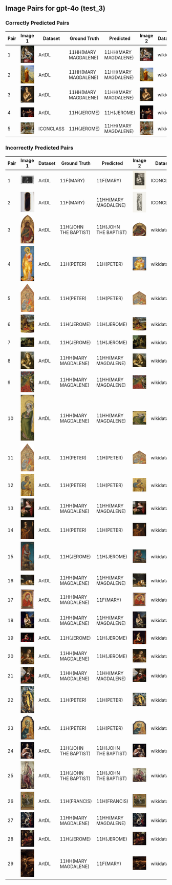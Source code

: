 ## Image Pairs for gpt-4o (test_3)

### Correctly Predicted Pairs

| Pair | Image 1 | Dataset | Ground Truth | Predicted | Image 2 | Dataset | Ground Truth | Predicted |
|------|---------|---------|--------------|-----------|---------|---------|--------------|-----------|
| 1 | ![Image 1](../../example/image_1_253669.jpg) | ArtDL | 11HH(MARY MAGDALENE) | 11HH(MARY MAGDALENE) | ![Image 2](../../example/image_2_Q20540321.jpg) | wikidata | 11HH(MARY MAGDALENE) | 11HH(MARY MAGDALENE) |
| 2 | ![Image 1](../../example/image_1_258398.jpg) | ArtDL | 11HH(MARY MAGDALENE) | 11HH(MARY MAGDALENE) | ![Image 2](../../example/image_2_Q19820268.jpg) | wikidata | 11HH(MARY MAGDALENE) | 11HH(MARY MAGDALENE) |
| 3 | ![Image 1](../../example/image_1_Q15974339.jpg) | ArtDL | 11HH(MARY MAGDALENE) | 11HH(MARY MAGDALENE) | ![Image 2](../../example/image_2_Q15974339.jpg) | wikidata | 11HH(MARY MAGDALENE) | 11HH(MARY MAGDALENE) |
| 4 | ![Image 1](../../example/image_1_Q2715177.jpg) | ArtDL | 11H(JEROME) | 11H(JEROME) | ![Image 2](../../example/image_2_Q2715177.jpg) | wikidata | 11H(JEROME) | 11H(JEROME) |
| 5 | ![Image 1](../../example/image_1_IIHIM_RIJKS_-649904531.jpg) | ICONCLASS | 11H(JEROME) | 11HH(MARY MAGDALENE) | ![Image 2](../../example/image_2_Q17328232.jpg) | wikidata | 11H(JEROME) | 11HH(MARY MAGDALENE) |

### Incorrectly Predicted Pairs

| Pair | Image 1 | Dataset | Ground Truth | Predicted | Image 2 | Dataset | Ground Truth | Predicted |
|------|---------|---------|--------------|-----------|---------|---------|--------------|-----------|
| 1 | ![Image 1](../../example/image_1_ICCD3163621_13815-H.jpg) | ArtDL | 11F(MARY) | 11F(MARY) | ![Image 2](../../example/image_2_IIHIM_RIJKS_1401436342.jpg) | ICONCLASS | 11HH(MARY MAGDALENE) | 11HH(MARY MAGDALENE) |
| 2 | ![Image 1](../../example/image_1_ICCD3710537_375754.jpg) | ArtDL | 11F(MARY) | 11HH(MARY MAGDALENE) | ![Image 2](../../example/image_2_IIHIM_RIJKS_1827277148.jpg) | ICONCLASS | 11HH(CATHERINE) | 11H(FRANCIS) |
| 3 | ![Image 1](../../example/image_1_1939_1_291.jpg) | ArtDL | 11H(JOHN THE BAPTIST) | 11H(JOHN THE BAPTIST) | ![Image 2](../../example/image_2_Q20173065.jpg) | wikidata | 11H(JOHN THE BAPTIST) | 11HH(MARY MAGDALENE) |
| 4 | ![Image 1](../../example/image_1_1939_1_80.jpg) | ArtDL | 11H(PETER) | 11H(PETER) | ![Image 2](../../example/image_2_Q20173671.jpg) | wikidata | 11H(PETER) | 11HH(CATHERINE) |
| 5 | ![Image 1](../../example/image_1_1950_11_1_a.jpg) | ArtDL | 11H(PETER) | 11H(PETER) | ![Image 2](../../example/image_2_Q20173413.jpg) | wikidata | 11H(PETER) | 11HH(CATHERINE) |
| 6 | ![Image 1](../../example/image_1_253141.jpg) | ArtDL | 11H(JEROME) | 11H(JEROME) | ![Image 2](../../example/image_2_Q3947314.jpg) | wikidata | 11H(JEROME) | 11H(JOHN THE BAPTIST) |
| 7 | ![Image 1](../../example/image_1_Q17335796.jpg) | ArtDL | 11H(JEROME) | 11H(JEROME) | ![Image 2](../../example/image_2_Q17335796.jpg) | wikidata | 11H(JEROME) | 11HH(MARY MAGDALENE) |
| 8 | ![Image 1](../../example/image_1_Q18748614.jpg) | ArtDL | 11HH(MARY MAGDALENE) | 11HH(MARY MAGDALENE) | ![Image 2](../../example/image_2_Q18748614.jpg) | wikidata | 11HH(MARY MAGDALENE) | 11H(JOHN THE BAPTIST) |
| 9 | ![Image 1](../../example/image_1_Q19925792.jpg) | ArtDL | 11HH(MARY MAGDALENE) | 11HH(MARY MAGDALENE) | ![Image 2](../../example/image_2_Q19925792.jpg) | wikidata | 11HH(MARY MAGDALENE) | 11H(ANTONY ABBOT) |
| 10 | ![Image 1](../../example/image_1_Q19926040.jpg) | ArtDL | 11HH(MARY MAGDALENE) | 11HH(MARY MAGDALENE) | ![Image 2](../../example/image_2_Q19926040.jpg) | wikidata | 11HH(MARY MAGDALENE) | 11H(JOHN THE BAPTIST) |
| 11 | ![Image 1](../../example/image_1_Q20173413.jpg) | ArtDL | 11H(PETER) | 11H(PETER) | ![Image 2](../../example/image_2_Q20173413.jpg) | wikidata | 11H(PETER) | 11HH(CATHERINE) |
| 12 | ![Image 1](../../example/image_1_Q20173883.jpg) | ArtDL | 11H(PETER) | 11H(PETER) | ![Image 2](../../example/image_2_Q20173883.jpg) | wikidata | 11H(PETER) | 11HH(CATHERINE) |
| 13 | ![Image 1](../../example/image_1_Q20267955.jpg) | ArtDL | 11HH(MARY MAGDALENE) | 11HH(MARY MAGDALENE) | ![Image 2](../../example/image_2_Q20267955.jpg) | wikidata | 11HH(MARY MAGDALENE) | 11H(JOHN THE BAPTIST) |
| 14 | ![Image 1](../../example/image_1_Q21283213.jpg) | ArtDL | 11H(PETER) | 11H(PETER) | ![Image 2](../../example/image_2_Q21283213.jpg) | wikidata | 11H(PETER) | 11H(JOSEPH) |
| 15 | ![Image 1](../../example/image_1_Q27981491.jpg) | ArtDL | 11H(JEROME) | 11H(JEROME) | ![Image 2](../../example/image_2_Q27981491.jpg) | wikidata | 11H(JEROME) | 11HH(MARY MAGDALENE) |
| 16 | ![Image 1](../../example/image_1_Q29024815.jpg) | ArtDL | 11HH(MARY MAGDALENE) | 11HH(MARY MAGDALENE) | ![Image 2](../../example/image_2_Q29024815.jpg) | wikidata | 11HH(MARY MAGDALENE) | 11H(FRANCIS) |
| 17 | ![Image 1](../../example/image_1_Q29477236.jpg) | ArtDL | 11HH(MARY MAGDALENE) | 11F(MARY) | ![Image 2](../../example/image_2_Q29477236.jpg) | wikidata | 11HH(MARY MAGDALENE) | 11H(JEROME) |
| 18 | ![Image 1](../../example/image_1_Q4448822.jpg) | ArtDL | 11HH(MARY MAGDALENE) | 11HH(MARY MAGDALENE) | ![Image 2](../../example/image_2_Q4448822.jpg) | wikidata | 11HH(MARY MAGDALENE) | 11H(JOHN THE BAPTIST) |
| 19 | ![Image 1](../../example/image_1_Q510799.jpg) | ArtDL | 11H(JEROME) | 11H(JEROME) | ![Image 2](../../example/image_2_Q510799.jpg) | wikidata | 11H(JEROME) | 11H(PETER) |
| 20 | ![Image 1](../../example/image_1_Q55102676.jpg) | ArtDL | 11HH(MARY MAGDALENE) | 11H(JEROME) | ![Image 2](../../example/image_2_Q55102676.jpg) | wikidata | 11HH(MARY MAGDALENE) | 11H(ANTONY ABBOT) |
| 21 | ![Image 1](../../example/image_1_Q6004260.jpg) | ArtDL | 11HH(MARY MAGDALENE) | 11HH(MARY MAGDALENE) | ![Image 2](../../example/image_2_Q6004260.jpg) | wikidata | 11HH(MARY MAGDALENE) | 11H(JOHN THE BAPTIST) |
| 22 | ![Image 1](../../example/image_1_Q9073676.jpg) | ArtDL | 11H(PETER) | 11H(PETER) | ![Image 2](../../example/image_2_Q9073676.jpg) | wikidata | 11H(PETER) | 11H(JOHN THE BAPTIST) |
| 23 | ![Image 1](../../example/image_1___EX_1000788252_18423.jpg) | ArtDL | 11H(PETER) | 11H(PETER) | ![Image 2](../../example/image_2_Q20172983.jpg) | wikidata | 11H(PETER) | 11H(JOHN THE BAPTIST) |
| 24 | ![Image 1](../../example/image_1_clouet_jean_francbap.jpg) | ArtDL | 11H(JOHN THE BAPTIST) | 11H(JOHN THE BAPTIST) | ![Image 2](../../example/image_2_Q30096142.jpg) | wikidata | 11H(JOHN THE BAPTIST) | 11H(JEROME) |
| 25 | ![Image 1](../../example/image_1_en-SK-A-3382.jpg) | ArtDL | 11H(JOHN THE BAPTIST) | 11H(JOHN THE BAPTIST) | ![Image 2](../../example/image_2_Q17334273.jpg) | wikidata | 11H(JOHN THE BAPTIST) | 11H(PETER) |
| 26 | ![Image 1](../../example/image_1_en-SK-A-4006.jpg) | ArtDL | 11H(FRANCIS) | 11H(FRANCIS) | ![Image 2](../../example/image_2_Q17335839.jpg) | wikidata | 11H(FRANCIS) | 11H(ANTONY ABBOT) |
| 27 | ![Image 1](../../example/image_1_greco_el_17_1703grec.jpg) | ArtDL | 11HH(MARY MAGDALENE) | 11HH(MARY MAGDALENE) | ![Image 2](../../example/image_2_Q16589363.jpg) | wikidata | 11HH(MARY MAGDALENE) | 11H(JOHN THE BAPTIST) |
| 28 | ![Image 1](../../example/image_1_hemessen_jan_stjerom.jpg) | ArtDL | 11H(JEROME) | 11H(JEROME) | ![Image 2](../../example/image_2_Q114744953.jpg) | wikidata | 11H(JEROME) | 11HH(MARY MAGDALENE) |
| 29 | ![Image 1](../../example/image_1_tintoret_3b_3ground_5maryma.jpg) | ArtDL | 11HH(MARY MAGDALENE) | 11F(MARY) | ![Image 2](../../example/image_2_Q11769022.jpg) | wikidata | 11HH(MARY MAGDALENE) | 11HH(MARY MAGDALENE) |
